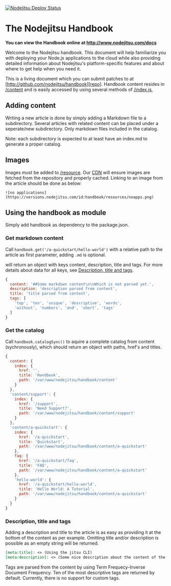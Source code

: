 [![Nodejitsu Deploy Status][status]](https://webops.nodejitsu.com#nodejitsu/webhooks)

[status]: https://webhooks.nodejitsu.com/nodejitsu/handbook.png

# The Nodejitsu Handbook

**You can view the Handbook online at http://www.nodejitsu.com/docs**

Welcome to the Nodejitsu handbook. This document will help familiarize you with 
deploying your Node.js applications to the cloud while also providing detailed 
information about Nodejitsu's platform-specific features and about where to get 
help when you need it.

This is a living document which you can submit patches to at
[http://github.com/nodejitsu/handbook][repo].
Handbook content resides in [/content][content] and is easily accessed by using
several methods of [/index.js][handbook],

[repo]: http://github.com/nodejitsu/handbook
[content]: https://github.com/nodejitsu/handbook/tree/master/content
[handbook]: https://github.com/nodejitsu/handbook/blob/master/index.js

## Adding content
Writing a new article is done by simply adding a Markdown file to a subdirectory.
Several articles with related content can be placed under a seperate/new
subdirectory. Only markdown files included in the catalog. 

Note: each subdirectory is expected to at least have an index.md to generate a
proper catalog.

## Images
Images must be added to [/resource][resource]. Our [CDN][cdn] will ensure 
images are fetched from the repository and properly cached. Linking to an 
image from the article should be done as below:

```
![no applications](https://versions.nodejitsu.com/id:handbook/resources/noapps.png)
```

[resource]: https://github.com/nodejitsu/handbook/tree/master/resource
[cdn]: http://versions.nodejitsu.com

## Using the handbook as module
Simply add handbook as dependency to the package.json.

### Get markdown content
Call `handbook.get('/a-quickstart/hello-world')` with a relative path to the
article as first parameter, adding `.md` is optional.

will return an object with keys content, description, title and tags. For more
details about data for all keys, see [Description, title and tags][description].

``` javascript
{
  content: '##Some markdown content\n\nWhich is not parsed yet.',
  description: 'description parsed from content',
  title: 'title parsed from content',
  tags: [
    'top', 'ten', 'unique', 'descriptive', 'words', 
    'without', 'numbers', 'and', 'short', 'tags'
  ] 
}
```

[description]: #description-title-and-tags 

### Get the catalog
Call `handbook.catalogSync()` to aquire a complete catalog from content
(sychronously), which should return an object with paths, href's and titles.

``` javascript
{ 
  content: { 
    index: { 
      href: '',
      title: 'Handbook',
      path: '/var/www/nodejitsu/handbook/content' 
    } 
  },
  'content/support': { 
    index: { 
      href: '/support',
      title: 'Need Support?',
      path: '/var/www/nodejitsu/handbook/content/support' 
    } 
  },
  'content/a-quickstart': { 
    index: { 
      href: '/a-quickstart',
      title: 'Quickstart',
      path: '/var/www/nodejitsu/handbook/content/a-quickstart' 
    },
    faq: { 
      href: '/a-quickstart/faq',
      title: 'FAQ',
      path: '/var/www/nodejitsu/handbook/content/a-quickstart' 
    },
    'hello-world': { 
      href: '/a-quickstart/hello-world',
      title: 'Hello World: A Tutorial',
      path: '/var/www/nodejitsu/handbook/content/a-quickstart' 
    } 
  }
}
```

### Description, title and tags
Adding a description and title to the article is as easy as providing it at the
bottom of the content as per example. Omitting title and/or description is
possible as an empty string will be returned.

``` markdown
[meta:title]: <> (Using the jitsu CLI)
[meta:description]: <> (Some nice description about the content of the article)
```

Tags are parsed from the content by using Term Frequecy-Inverse Document
Frequency. Ten of the most descriptive tags are returned by default. Currently,
there is no support for custom tags.
